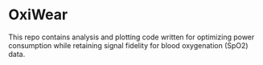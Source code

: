 # OxiWear
This repo contains analysis and plotting code written for optimizing power consumption while retaining signal fidelity for blood oxygenation (SpO2) data.
